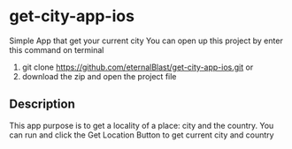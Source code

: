 # get-city-app-ios
Simple App that get your current city
You can open up this project by enter this command on terminal
1. git clone https://github.com/eternalBlast/get-city-app-ios.git or 
2. download the zip and open the project file

## Description
This app purpose is to get a locality of a place: city and the country. You can run and click the Get Location Button to get current city and country
